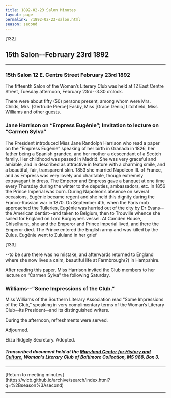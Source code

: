 ```yaml
---
title: 1892-02-23 Salon Minutes
layout: page
permalink: /1892-02-23-salon.html
season: second
---
```


<style>
    #maincontent{
        font-size:1.4em;
    }
</style>
[132]

## 15th Salon--February 23rd 1892
<hr>

### 15th Salon 12 E. Centre Street February 23rd 1892

The fifteenth Salon of the Woman’s Literary Club was held at 12 East Centre Street, Tuesday afternoon, February 23rd--3.30 o’clock.

There were about fifty (50) persons present, among whom were Mrs. Childs, Mrs. [Gertrude Pierce] Easby, Miss [Grace Denio] Litchfield, Miss Williams and other guests.

### Jane Harrison on “Empress Eugénie”; Invitation to lecture on “Carmen Sylva”

The President introduced Miss Jane Randolph Harrison who read a paper on the “Empress Eugénie” speaking of her birth in Granada in 1826, her father being a Spanish grandee, and her mother a descendant of a Scotch family. Her childhood was passed in Madrid. She was very graceful and amiable, and in described as attractive in feature with a charming smile, and a beautiful, fair, transparent skin. 1853 she married Napoleon III. of France, and as Empress was very lovely and charitable, though extremely extravagant in dress. The Emperor and Empress gave a banquet at one time every Thursday during the winter to the deputies, ambassadors, etc. In 1856 the Prince Imperial was born. During Napoleon’s absence on several occasions, Eugénie became regent and she held this dignity during the Franco-Russian war in 1870. On September 4th, when the Paris mob approached the Tuileries, Eugénie was hurried out of the city by Dr Evans--the American dentist--and taken to Belgium, then to Trouville whence she sailed for England on Lord Burgoyne’s vessel. At Camden House, Chiselhurst, she and the Emperor and Prince Imperial lived, and there the Emperor died. The Prince entered the English army and was killed by the Zulus. Eugénie went to Zululand in her grief

[133]

--to be sure there was no mistake, and afterwards returned to England where she now lives a calm, beautiful life at Farmbrough(?) in Hampshire.

After reading this paper, Miss Harrison invited the Club members to her lecture on “Carmen Sylva” the following Saturday.

### Williams--”Some Impressions of the Club.”

Miss Williams of the Southern Literary Association read “Some Impressions of the Club,” speaking in very complimentary terms of the Woman’s Literary Club--its President--and its distinguished writers.

During the afternoon, refreshments were served.

Adjourned.

Eliza Ridgely
Secretary.
Adopted.

##### Transcribed document held at the [Maryland Center for History and Culture](http://mdhs.org/), Woman's Literary Club of Baltimore Collection, MS 988, Box 3. 

<hr>
[Return to meeting minutes](https://wlcb.github.io/archive/search/index.html?q=%2Bseason%3Asecond)
<hr>